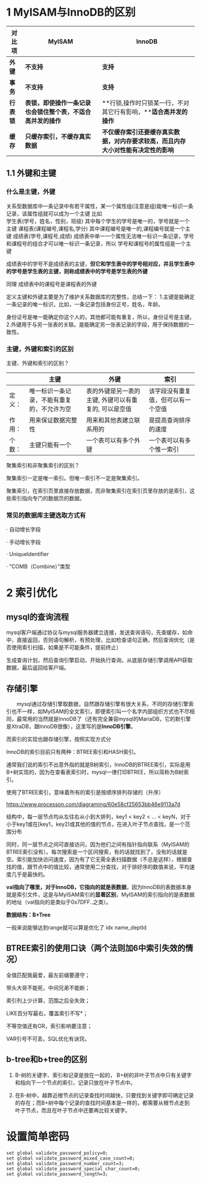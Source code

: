 # 1 MyISAM与InnoDB的区别

| **对比项** | **MyISAM**                                                   | **InnoDB**                                                   |
| ---------- | ------------------------------------------------------------ | ------------------------------------------------------------ |
| **外键**   | **不支持**                                                   | **支持**                                                     |
| **事务**   | **不支持**                                                   | **支持**                                                     |
| **行表锁** | **表锁，即使操作一条记录也会锁住整个表，不适合高并发的操作** | **行锁,操作时只锁某一行，不对其它行有影响，****适合高并发的操作** |
| **缓存**   | **只缓存索引，不缓存真实数据**                               | **不仅缓存索引还要缓存真实数据，对内存要求较高，而且内存大小对性能有决定性的影响** |

## 1.1 外键和主键

### 什么是主键，外键

关系型数据库中一条记录中有若干属性，某一个属性组(注意是组)能唯一标识一条记录，该属性组就可以成为一个主键 
比如  
学生表(学号，姓名，性别，班级) 
其中每个学生的学号是唯一的，学号就是一个主键 
课程表(课程编号,课程名,学分) 
其中课程编号是唯一的,课程编号就是一个主键 
成绩表(学号,课程号,成绩) 
成绩表中单一一个属性无法唯一标识一条记录，学号和课程号的组合才可以唯一标识一条记录，所以 学号和课程号的属性组是一个主键 

成绩表中的学号不是成绩表的主键，**但它和学生表中的学号相对应，并且学生表中的学号是学生表的主键，则称成绩表中的学号是学生表的外键** 

同理 成绩表中的课程号是课程表的外键 

定义主键和外键主要是为了维护关系数据库的完整性，总结一下：
1.主键是能确定一条记录的唯一标识，比如，一条记录包括身份正号，姓名，年龄。

身份证号是唯一能确定你这个人的，其他都可能有重复，所以，身份证号是主键。 
2.外键用于与另一张表的关联。是能确定另一张表记录的字段，用于保持数据的一致性。

### 主键，外键和索引的区别 

主键、外键和索引的区别？

|        | 主键                                       | 外键                                                 | 索引                               |
| ------ | ------------------------------------------ | ---------------------------------------------------- | ---------------------------------- |
| 定义： | 唯一标识一条记录，不能有重复的，不允许为空 | 表的外键是另一表的主键, 外键可以有重复的, 可以是空值 | 该字段没有重复值，但可以有一个空值 |
| 作用： | 用来保证数据完整性                         | 用来和其他表建立联系用的                             | 是提高查询排序的速度               |
| 个数： | 主键只能有一个                             | 一个表可以有多个外键                                 | 一个表可以有多个惟一索引           |

聚集索引和非聚集索引的区别？

聚集索引一定是唯一索引。但唯一索引不一定是聚集索引。  

聚集索引，在索引页里直接存放数据，而非聚集索引在索引页里存放的是索引，这些索引指向专门的数据页的数据。

### 常见的数据库主键选取方式有

· 自动增长字段

· 手动增长字段

· UniqueIdentifier

· “COMB（Combine）”类型

# 2 索引优化

## mysql的查询流程

mysql客户端通过协议与mysql服务器建立连接，发送查询语句，先查缓存，如命中，直接返回，否则语句解析，有预处理，比如检查语句正确，然后查询优化（是否使用索引扫描，如果是不可能条件，提前终止）

生成查询计划，然后查询引擎启动，开始执行查询，从底层存储引擎调用API获取数据，最后返回给客户端。

## 存储引擎

　　mysql通过存储引擎取数据，自然跟存储引擎有很大关系，不同的存储引擎索引也不一样，如MyISAM的全文索引，即便索引叫一个名字内部组织方式也不尽相同，最常用的当然就是InnoDB了（还有完全兼容mysql的MariaDB，它的默引擎是XtraDB，跟InnoDB很像），这里写的是**InnoDB引擎**。

而索引的实现也跟存储引擎，按照实现方式分

InnoDB的索引目前只有两种：BTREE索引和HASH索引。

通常我们说的索引不出意外指的就是B树索引，InnoDB的BTREE索引，实际是用B+树实现的，因为在查看表索引时，mysql一律打印BTREE，所以简称为B树索引。

使用了BTREE索引，意味着所有的索引是按顺序排列存储的（升序）

https://www.processon.com/diagraming/60e58cf25653bb46e9113a7d

结构中，每一层节点均从左往右从小到大排列，key1 < key2 < ... <  keyN，对于小于key1或在[key1，key2)或其他的值的节点，在进入叶子节点查找，是一个范围分布

同时，同一层节点之间可直接访问，因为他们之间有指针指向联系（MyISAM的BTREE索引没有）。每次搜索是一个区间搜索，有的话就找到了，没有的话就是空。索引能加快访问速度，因为有了它无需全表扫描数据（不总是这样），根据查找的值，跟节点中的值比较，通常使用二分查找，对于排好序的数值来说，平均速度几乎是最快的。

**val指向了哪里，对于InnoDB，它指向的就是表数据**，因为InnoDB的表数据本身就是索引文件，这是与MyISAM索引的**显著区别**，MyISAM的索引指向的是表数据的地址（val指向的是类似于0x7DFF..之类）。

**数据结构：B+Tree**

一般来说能够达到range就可以算是优化了 idx name_deptId

## BTREE索引的使用口诀（两个法则加6中索引失效的情况）

全值匹配我最爱，最左前缀要遵守；

带头大哥不能死，中间兄弟不能断；

索引列上少计算，范围之后全失效；

LIKE百分写最右，覆盖索引不写*；

不等空值还有OR，索引影响要注意；

VAR引号不可丢，SQL优化有诀窍。

## b-tree和b+tree的区别

1) B-树的关键字、索引和记录是放在一起的， B+树的非叶子节点中只有关键字和指向下一个节点的索引，记录只放在叶子节点中。

2) 在B-树中，越靠近根节点的记录查找时间越快，只要找到关键字即可确定记录的存在；而B+树中每个记录的查找时间基本是一样的，都需要从根节点走到叶子节点，而且在叶子节点中还要再比较关键字。

# 设置简单密码

```mysql
set global validate_password_policy=0;  
set global validate_password_mixed_case_count=0;  
set global validate_password_number_count=3;   
set global validate_password_special_char_count=0;  
set global validate_password_length=3;  
```

